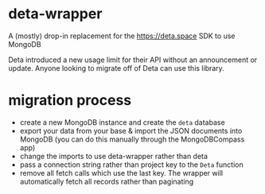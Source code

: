 # deta-wrapper

A (mostly) drop-in replacement for the https://deta.space SDK to use MongoDB

Deta introduced a new usage limit for their API without an announcement or update. Anyone looking to migrate off of Deta can use this library.

# migration process

- create a new MongoDB instance and create the `deta` database
- export your data from your base & import the JSON documents into MongoDB (you can do this manually through the MongoDBCompass app)
- change the imports to use deta-wrapper rather than deta
- pass a connection string rather than project key to the `Deta` function
- remove all fetch calls which use the last key. The wrapper will automatically fetch all records rather than paginating
